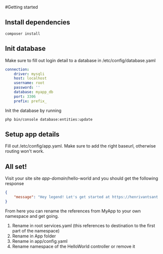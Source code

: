 #Getting started

## Install dependencies
```shell
composer install
```

## Init database
Make sure to fill out login detail to a database in /etc/config/database.yaml
```yaml
connection:
    driver: mysqli
    host: localhost
    username: root
    password: ''
    database: myapp_db
    port: 3306
    prefix: prefix_
```
Init the database by running 
```shell
php bin/console database:entities:update
```

## Setup app details
Fill out /etc/config/app.yaml. Make sure to add the right baseurl, otherwise routing won't work.

## All set!
Visit your site site _app-domain_/hello-world and you should get the following response
```json
{
    "message": "Hey legend! Let's get started at https://henrivantsant.github.io/swift-docs/"
}
```

From here you can rename the references from MyApp to your own namespace and get going.
1. Rename in root services.yaml (this references to destination to the first part of the namespace)
2. Rename in App folder
3. Rename in app/config.yaml
4. Rename namespace of the HelloWorld controller or remove it